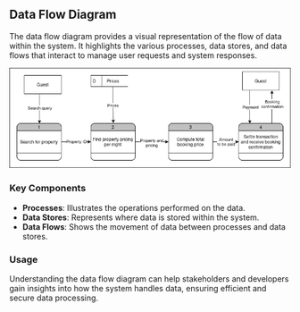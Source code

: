 ## Data Flow Diagram

The data flow diagram provides a visual representation of the flow of data within the system. It highlights the various processes, data stores, and data flows that interact to manage user requests and system responses.

![Data Flow Diagram](data-flow.png)

### Key Components

- **Processes**: Illustrates the operations performed on the data.
- **Data Stores**: Represents where data is stored within the system.
- **Data Flows**: Shows the movement of data between processes and data stores.

### Usage

Understanding the data flow diagram can help stakeholders and developers gain insights into how the system handles data, ensuring efficient and secure data processing.

